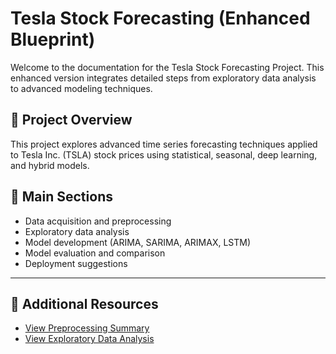 
# Tesla Stock Forecasting (Enhanced Blueprint)

Welcome to the documentation for the Tesla Stock Forecasting Project. This enhanced version integrates detailed steps from exploratory data analysis to advanced modeling techniques.

## 📘 Project Overview
This project explores advanced time series forecasting techniques applied to Tesla Inc. (TSLA) stock prices using statistical, seasonal, deep learning, and hybrid models.

## 📌 Main Sections
- Data acquisition and preprocessing
- Exploratory data analysis
- Model development (ARIMA, SARIMA, ARIMAX, LSTM)
- Model evaluation and comparison
- Deployment suggestions

---


## 📂 Additional Resources

- [View Preprocessing Summary](preprocessing)
- [View Exploratory Data Analysis](eda)

